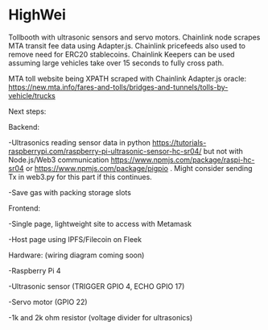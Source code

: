 # HighWei

Tollbooth with ultrasonic sensors and servo motors. Chainlink node scrapes MTA transit fee data using Adapter.js.
Chainlink pricefeeds also used to remove need for ERC20 stablecoins. Chainlink Keepers can be used assuming large vehicles take over 15 seconds to fully cross path.

MTA toll website being XPATH scraped with Chainlink Adapter.js oracle: https://new.mta.info/fares-and-tolls/bridges-and-tunnels/tolls-by-vehicle/trucks

Next steps: 

Backend:

-Ultrasonics reading sensor data in python https://tutorials-raspberrypi.com/raspberry-pi-ultrasonic-sensor-hc-sr04/ but not with Node.js/Web3 communication https://www.npmjs.com/package/raspi-hc-sr04 or https://www.npmjs.com/package/pigpio . Might consider sending Tx in web3.py for this part if this continues.

-Save gas with packing storage slots

Frontend: 

-Single page, lightweight site to access with Metamask

-Host page using IPFS/Filecoin on Fleek

Hardware: (wiring diagram coming soon)

-Raspberry Pi 4

-Ultrasonic sensor (TRIGGER GPIO 4, ECHO GPIO 17)

-Servo motor (GPIO 22)

-1k and 2k ohm resistor (voltage divider for ultrasonics)
